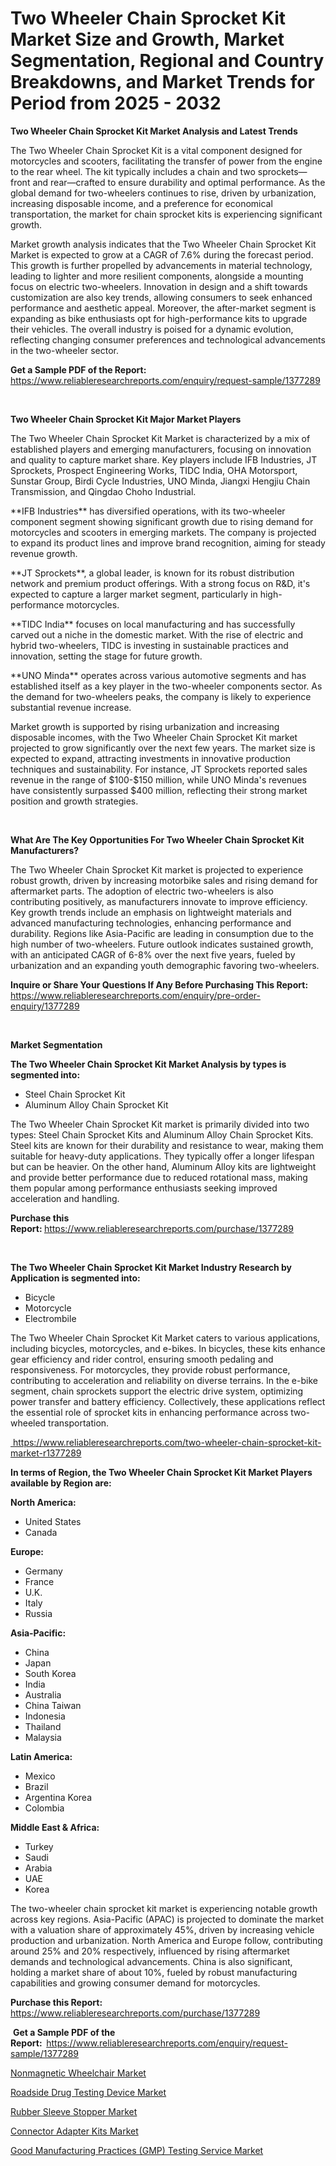 <p><h1>Two Wheeler Chain Sprocket Kit Market Size and Growth, Market Segmentation, Regional and Country Breakdowns, and Market Trends for Period from 2025 -  2032</h1></p><p><strong>Two Wheeler Chain Sprocket Kit Market Analysis and Latest Trends</strong></p>
<p><p>The Two Wheeler Chain Sprocket Kit is a vital component designed for motorcycles and scooters, facilitating the transfer of power from the engine to the rear wheel. The kit typically includes a chain and two sprockets—front and rear—crafted to ensure durability and optimal performance. As the global demand for two-wheelers continues to rise, driven by urbanization, increasing disposable income, and a preference for economical transportation, the market for chain sprocket kits is experiencing significant growth.</p><p>Market growth analysis indicates that the Two Wheeler Chain Sprocket Kit Market is expected to grow at a CAGR of 7.6% during the forecast period. This growth is further propelled by advancements in material technology, leading to lighter and more resilient components, alongside a mounting focus on electric two-wheelers. Innovation in design and a shift towards customization are also key trends, allowing consumers to seek enhanced performance and aesthetic appeal. Moreover, the after-market segment is expanding as bike enthusiasts opt for high-performance kits to upgrade their vehicles. The overall industry is poised for a dynamic evolution, reflecting changing consumer preferences and technological advancements in the two-wheeler sector.</p></p>
<p><strong>Get a Sample PDF of the Report:&nbsp;</strong> <a href="https://www.reliableresearchreports.com/enquiry/request-sample/1377289?utm_campaign=116&utm_medium=2&utm_source=Github&utm_content=ia&utm_term=13012025&utm_id=two-wheeler-chain-sprocket-kit">https://www.reliableresearchreports.com/enquiry/request-sample/1377289</a></p>
<p>&nbsp;</p>
<p><strong>Two Wheeler Chain Sprocket Kit Major Market Players</strong></p>
<p><p>The Two Wheeler Chain Sprocket Kit Market is characterized by a mix of established players and emerging manufacturers, focusing on innovation and quality to capture market share. Key players include IFB Industries, JT Sprockets, Prospect Engineering Works, TIDC India, OHA Motorsport, Sunstar Group, Birdi Cycle Industries, UNO Minda, Jiangxi Hengjiu Chain Transmission, and Qingdao Choho Industrial.</p><p>**IFB Industries** has diversified operations, with its two-wheeler component segment showing significant growth due to rising demand for motorcycles and scooters in emerging markets. The company is projected to expand its product lines and improve brand recognition, aiming for steady revenue growth.</p><p>**JT Sprockets**, a global leader, is known for its robust distribution network and premium product offerings. With a strong focus on R&D, it's expected to capture a larger market segment, particularly in high-performance motorcycles.</p><p>**TIDC India** focuses on local manufacturing and has successfully carved out a niche in the domestic market. With the rise of electric and hybrid two-wheelers, TIDC is investing in sustainable practices and innovation, setting the stage for future growth.</p><p>**UNO Minda** operates across various automotive segments and has established itself as a key player in the two-wheeler components sector. As the demand for two-wheelers peaks, the company is likely to experience substantial revenue increase.</p><p>Market growth is supported by rising urbanization and increasing disposable incomes, with the Two Wheeler Chain Sprocket Kit market projected to grow significantly over the next few years. The market size is expected to expand, attracting investments in innovative production techniques and sustainability. For instance, JT Sprockets reported sales revenue in the range of $100-$150 million, while UNO Minda's revenues have consistently surpassed $400 million, reflecting their strong market position and growth strategies.</p></p>
<p>&nbsp;</p>
<p><strong>What Are The Key Opportunities For Two Wheeler Chain Sprocket Kit Manufacturers?</strong></p>
<p><p>The Two Wheeler Chain Sprocket Kit market is projected to experience robust growth, driven by increasing motorbike sales and rising demand for aftermarket parts. The adoption of electric two-wheelers is also contributing positively, as manufacturers innovate to improve efficiency. Key growth trends include an emphasis on lightweight materials and advanced manufacturing technologies, enhancing performance and durability. Regions like Asia-Pacific are leading in consumption due to the high number of two-wheelers. Future outlook indicates sustained growth, with an anticipated CAGR of 6-8% over the next five years, fueled by urbanization and an expanding youth demographic favoring two-wheelers.</p></p>
<p><strong>Inquire or Share Your Questions If Any Before Purchasing This Report:</strong> <a href="https://www.reliableresearchreports.com/enquiry/pre-order-enquiry/1377289?utm_campaign=116&utm_medium=2&utm_source=Github&utm_content=ia&utm_term=13012025&utm_id=two-wheeler-chain-sprocket-kit">https://www.reliableresearchreports.com/enquiry/pre-order-enquiry/1377289</a></p>
<p>&nbsp;</p>
<p><strong>Market Segmentation</strong></p>
<p><strong>The Two Wheeler Chain Sprocket Kit Market Analysis by types is segmented into:</strong></p>
<p><ul><li>Steel Chain Sprocket Kit</li><li>Aluminum Alloy Chain Sprocket Kit</li></ul></p>
<p><p>The Two Wheeler Chain Sprocket Kit market is primarily divided into two types: Steel Chain Sprocket Kits and Aluminum Alloy Chain Sprocket Kits. Steel kits are known for their durability and resistance to wear, making them suitable for heavy-duty applications. They typically offer a longer lifespan but can be heavier. On the other hand, Aluminum Alloy kits are lightweight and provide better performance due to reduced rotational mass, making them popular among performance enthusiasts seeking improved acceleration and handling.</p></p>
<p><strong>Purchase this Report:&nbsp;</strong><a href="https://www.reliableresearchreports.com/purchase/1377289?utm_campaign=116&utm_medium=2&utm_source=Github&utm_content=ia&utm_term=13012025&utm_id=two-wheeler-chain-sprocket-kit">https://www.reliableresearchreports.com/purchase/1377289</a></p>
<p>&nbsp;</p>
<p><strong>The Two Wheeler Chain Sprocket Kit Market Industry Research by Application is segmented into:</strong></p>
<p><ul><li>Bicycle</li><li>Motorcycle</li><li>Electrombile</li></ul></p>
<p><p>The Two Wheeler Chain Sprocket Kit Market caters to various applications, including bicycles, motorcycles, and e-bikes. In bicycles, these kits enhance gear efficiency and rider control, ensuring smooth pedaling and responsiveness. For motorcycles, they provide robust performance, contributing to acceleration and reliability on diverse terrains. In the e-bike segment, chain sprockets support the electric drive system, optimizing power transfer and battery efficiency. Collectively, these applications reflect the essential role of sprocket kits in enhancing performance across two-wheeled transportation.</p></p>
<p><a href="https://www.reliableresearchreports.com/two-wheeler-chain-sprocket-kit-market-r1377289?utm_campaign=116&utm_medium=2&utm_source=Github&utm_content=ia&utm_term=13012025&utm_id=two-wheeler-chain-sprocket-kit">&nbsp;https://www.reliableresearchreports.com/two-wheeler-chain-sprocket-kit-market-r1377289</a></p>
<p><strong>In terms of Region, the Two Wheeler Chain Sprocket Kit Market Players available by Region are:</strong></p>
<p>
    <p> <strong> North America: </strong>
        <ul>
            <li>United States</li>
            <li>Canada</li>
        </ul>
        </p> 
    <p> <strong> Europe: </strong>
        <ul>
            <li>Germany</li>
            <li>France</li>
            <li>U.K.</li>
            <li>Italy</li>
            <li>Russia</li>
        </ul>
        </p> 
    <p> <strong> Asia-Pacific: </strong>
        <ul>
            <li>China</li>
            <li>Japan</li>
            <li>South Korea</li>
            <li>India</li>
            <li>Australia</li>
            <li>China Taiwan</li>
            <li>Indonesia</li>
            <li>Thailand</li>
            <li>Malaysia</li>
        </ul>
        </p> 
    <p> <strong> Latin America: </strong>
        <ul>
            <li>Mexico</li>
            <li>Brazil</li>
            <li>Argentina Korea</li>
            <li>Colombia</li>
        </ul>
        </p> 
    <p> <strong> Middle East & Africa: </strong>
        <ul>
            <li>Turkey</li>
            <li>Saudi</li>
            <li>Arabia</li>
            <li>UAE</li>
            <li>Korea</li>
        </ul>
    </p>
    </p>
<p><p>The two-wheeler chain sprocket kit market is experiencing notable growth across key regions. Asia-Pacific (APAC) is projected to dominate the market with a valuation share of approximately 45%, driven by increasing vehicle production and urbanization. North America and Europe follow, contributing around 25% and 20% respectively, influenced by rising aftermarket demands and technological advancements. China is also significant, holding a market share of about 10%, fueled by robust manufacturing capabilities and growing consumer demand for motorcycles.</p></p>
<p><strong>Purchase this Report: </strong><a href="https://www.reliableresearchreports.com/purchase/1377289?utm_campaign=116&utm_medium=2&utm_source=Github&utm_content=ia&utm_term=13012025&utm_id=two-wheeler-chain-sprocket-kit">https://www.reliableresearchreports.com/purchase/1377289</a></p>
<p>&nbsp;<strong>Get a Sample PDF of the Report:&nbsp;&nbsp;</strong><a href="https://www.reliableresearchreports.com/enquiry/request-sample/1377289?utm_campaign=116&utm_medium=2&utm_source=Github&utm_content=ia&utm_term=13012025&utm_id=two-wheeler-chain-sprocket-kit">https://www.reliableresearchreports.com/enquiry/request-sample/1377289</a></p>
<p><strong></strong></p>
<p><p><a href="https://github.com/rodinayygacklezi/Market-Research-Report-List-1/blob/main/nonmagnetic-wheelchair-market.md?utm_campaign=116&utm_medium=2&utm_source=Github&utm_content=ia&utm_term=13012025&utm_id=two-wheeler-chain-sprocket-kit">Nonmagnetic Wheelchair Market</a></p><p><a href="https://github.com/lindaopodray/Market-Research-Report-List-1/blob/main/roadside-drug-testing-device-market.md?utm_campaign=116&utm_medium=2&utm_source=Github&utm_content=ia&utm_term=13012025&utm_id=two-wheeler-chain-sprocket-kit">Roadside Drug Testing Device Market</a></p><p><a href="https://github.com/hammelximalschid/Market-Research-Report-List-1/blob/main/rubber-sleeve-stopper-market.md?utm_campaign=116&utm_medium=2&utm_source=Github&utm_content=ia&utm_term=13012025&utm_id=two-wheeler-chain-sprocket-kit">Rubber Sleeve Stopper Market</a></p><p><a href="https://github.com/flnordan65e0/Market-Research-Report-List-1/blob/main/connector-adapter-kits-market.md?utm_campaign=116&utm_medium=2&utm_source=Github&utm_content=ia&utm_term=13012025&utm_id=two-wheeler-chain-sprocket-kit">Connector Adapter Kits Market</a></p><p><a href="https://github.com/OlenFleming68/Market-Research-Report-List-1/blob/main/good-manufacturing-practices-gmp-testing-service-market.md?utm_campaign=116&utm_medium=2&utm_source=Github&utm_content=ia&utm_term=13012025&utm_id=two-wheeler-chain-sprocket-kit">Good Manufacturing Practices (GMP) Testing Service Market</a></p></p>
